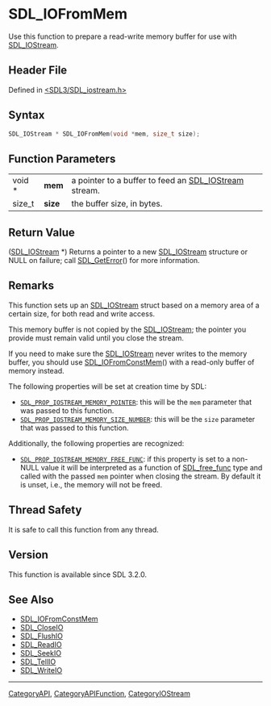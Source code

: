 # SDL_IOFromMem

Use this function to prepare a read-write memory buffer for use with [SDL_IOStream](SDL_IOStream).

## Header File

Defined in [<SDL3/SDL_iostream.h>](https://github.com/libsdl-org/SDL/blob/main/include/SDL3/SDL_iostream.h)

## Syntax

```c
SDL_IOStream * SDL_IOFromMem(void *mem, size_t size);
```

## Function Parameters

|        |          |                                                                       |
| ------ | -------- | --------------------------------------------------------------------- |
| void * | **mem**  | a pointer to a buffer to feed an [SDL_IOStream](SDL_IOStream) stream. |
| size_t | **size** | the buffer size, in bytes.                                            |

## Return Value

([SDL_IOStream](SDL_IOStream) *) Returns a pointer to a new
[SDL_IOStream](SDL_IOStream) structure or NULL on failure; call
[SDL_GetError](SDL_GetError)() for more information.

## Remarks

This function sets up an [SDL_IOStream](SDL_IOStream) struct based on a
memory area of a certain size, for both read and write access.

This memory buffer is not copied by the [SDL_IOStream](SDL_IOStream); the
pointer you provide must remain valid until you close the stream.

If you need to make sure the [SDL_IOStream](SDL_IOStream) never writes to
the memory buffer, you should use
[SDL_IOFromConstMem](SDL_IOFromConstMem)() with a read-only buffer of
memory instead.

The following properties will be set at creation time by SDL:

- [`SDL_PROP_IOSTREAM_MEMORY_POINTER`](SDL_PROP_IOSTREAM_MEMORY_POINTER):
  this will be the `mem` parameter that was passed to this function.
- [`SDL_PROP_IOSTREAM_MEMORY_SIZE_NUMBER`](SDL_PROP_IOSTREAM_MEMORY_SIZE_NUMBER):
  this will be the `size` parameter that was passed to this function.

Additionally, the following properties are recognized:

- [`SDL_PROP_IOSTREAM_MEMORY_FREE_FUNC`](SDL_PROP_IOSTREAM_MEMORY_FREE_FUNC):
  if this property is set to a non-NULL value it will be interpreted as a
  function of [SDL_free_func](SDL_free_func) type and called with the
  passed `mem` pointer when closing the stream. By default it is unset,
  i.e., the memory will not be freed.

## Thread Safety

It is safe to call this function from any thread.

## Version

This function is available since SDL 3.2.0.

## See Also

- [SDL_IOFromConstMem](SDL_IOFromConstMem)
- [SDL_CloseIO](SDL_CloseIO)
- [SDL_FlushIO](SDL_FlushIO)
- [SDL_ReadIO](SDL_ReadIO)
- [SDL_SeekIO](SDL_SeekIO)
- [SDL_TellIO](SDL_TellIO)
- [SDL_WriteIO](SDL_WriteIO)

----
[CategoryAPI](CategoryAPI), [CategoryAPIFunction](CategoryAPIFunction), [CategoryIOStream](CategoryIOStream)

